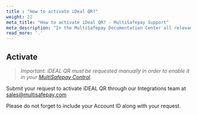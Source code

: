 ```yaml
---
title : "How to activate iDeal QR?"
weight: 22
meta_title: "How to activate iDeal QR? - MultiSafepay Support"
meta_description: "In the MultiSafepay Documentation Center all relevant information regarding our Plugins and API. As well as Support pages for Payment Method, Tools and General Questions. You can also find the contact details of our Support Team and Integration Team."
read_more: '.'
---
```

## Activate
>_Important: iDEAL QR must be requested manually in order to enable it in your [MultiSafepay Control](https://merchant.multisafepay.com)._

Submit your request to activate iDEAL QR through our Integrations team at <sales@multisafepay.com> 

Please do not forget to include your Account ID along with your request.
